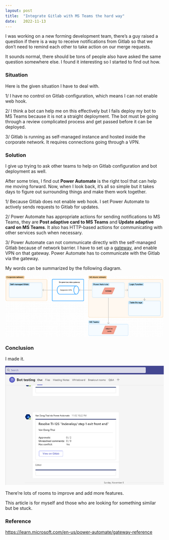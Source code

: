```yaml
---
layout:	post
title:	"Integrate Gitlab with MS Teams the hard way"
date:	2022-11-13
---
```


I was working on a new forming development team, there’s a guy raised a question if there is a way to receive notifications from Gitlab so that we don’t need to remind each other to take action on our merge requests.

It sounds normal, there should be tons of people also have asked the same question somewhere else. I found it interesting so I started to find out how.

### Situation

Here is the given situation I have to deal with.

1/ I have no control on Gitlab configuration, which means I can not enable web hook.

2/ I think a bot can help me on this effectively but I fails deploy my bot to MS Teams because it is not a straight deployment. The bot must be going through a review complicated process and get passed before it can be deployed.

3/ Gitlab is running as self-managed instance and hosted inside the corporate network. It requires connections going through a VPN.

### Solution

I give up trying to ask other teams to help on Gitlab configuration and bot deployment as well.

After some tries, I find out **Power Automate** is the right tool that can help me moving forward. Now, when I look back, it’s all so simple but it takes days to figure out surrounding things and make them work together.

1/ Because Gitlab does not enable web hook. I set Power Automate to actively sends requests to Gitlab for updates.

2/ Power Automate has appropriate actions for sending notifications to MS Teams, they are **Post adaptive card to MS Teams** and **Update adaptive card on MS Teams**. It also has HTTP-based actions for communicating with other services such when necessary.

3/ Power Automate can not communicate directly with the self-managed Gitlab because of network barrier. I have to set up a [gateway](https://learn.microsoft.com/en-us/power-automate/gateway-reference), and enable VPN on that gateway. Power Automate has to communicate with the Gitlab via the gateway.

My words can be summarized by the following diagram.

![](1fMFFJlsbxkuVobOn15i8Ag_2.png)

### **Conclusion**

I made it.

![](1FkrH69esZyU-Q68D9zu9dw_2.png)

There’re lots of rooms to improve and add more features.

This article is for myself and those who are looking for something similar but be stuck.

### Reference

https://learn.microsoft.com/en-us/power-automate/gateway-reference